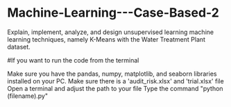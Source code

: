 # Machine-Learning---Case-Based-2
Explain, implement, analyze, and design unsupervised learning machine learning techniques, namely K-Means with the Water Treatment Plant dataset.

#If you want to run the code from the terminal

Make sure you have the pandas, numpy, matplotlib, and seaborn libraries installed on your PC.
Make sure there is a 'audit_risk.xlsx' and 'trial.xlsx' file
Open a terminal and adjust the path to your file
Type the command "python (filename).py"

